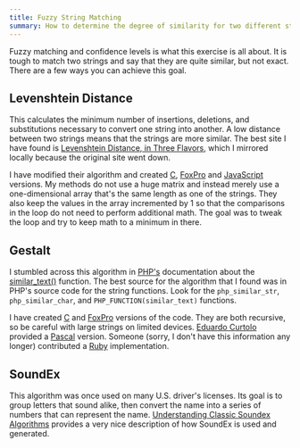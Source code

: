 ```yaml
---
title: Fuzzy String Matching
summary: How to determine the degree of similarity for two different strings.  I cover Levenshtein's and Oliver's methods along with soundex.
---
```


Fuzzy matching and confidence levels is what this exercise is all about.  It is tough to match two strings and say that they are quite similar, but not exact.  There are a few ways you can achieve this goal.


Levenshtein Distance
--------------------

This calculates the minimum number of insertions, deletions, and substitutions necessary to convert one string into another.  A low distance between two strings means that the strings are more similar.  The best site I have found is [Levenshtein Distance, in Three Flavors](levenshtein/), which I mirrored locally because the original site went down.

I have modified their algorithm and created [C](levenshtein.c.txt), [FoxPro](levenshtein.prg.txt) and [JavaScript](levenshtein.js.txt) versions.  My methods do not use a huge matrix and instead merely use a one-dimensional array that's the same length as one of the strings.  They also keep the values in the array incremented by 1 so that the comparisons in the loop do not need to perform additional math.  The goal was to tweak the loop and try to keep math to a minimum in there.


Gestalt
-------

I stumbled across this algorithm in [PHP's](http://php.net/) documentation about the [similar_text()](http://php.net/manual/en/function.similar-text.php) function.  The best source for the algorithm that I found was in PHP's source code for the string functions.  Look for the `php_similar_str`, `php_similar_char`, and `PHP_FUNCTION(similar_text)` functions.

I have created [C](gestalt.c.txt) and [FoxPro](gestalt.prg.txt) versions of the code.  They are both recursive, so be careful with large strings on limited devices.  [Eduardo Curtolo](mailto:ecurtolo@gmail.com) provided a [Pascal](gestalt.pas.txt) version.  Someone (sorry, I don't have this information any longer) contributed a [Ruby](gestalt.rb.txt) implementation.


SoundEx
-------

This algorithm was once used on many U.S. driver's licenses.  Its goal is to group letters that sound alike, then convert the name into a series of numbers that can represent the name.  [Understanding Classic Soundex Algorithms](http://www.creativyst.com/Doc/Articles/SoundEx1/SoundEx1.htm) provides a very nice description of how SoundEx is used and generated.

